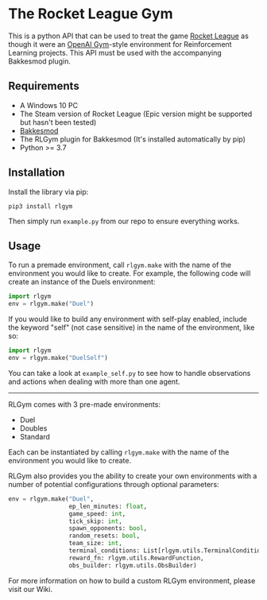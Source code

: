 # The Rocket League Gym
This is a python API that can be used to treat the game [Rocket League](https://www.rocketleague.com) as though it were an [OpenAI Gym](https://gym.openai.com)-style environment for Reinforcement Learning projects. This API must be used with the accompanying Bakkesmod plugin.

## Requirements
* A Windows 10 PC
* The Steam version of Rocket League (Epic version might be supported but hasn't been tested)
* [Bakkesmod](https://www.bakkesmod.com)
* The RLGym plugin for Bakkesmod (It's installed automatically by pip)
* Python >= 3.7

## Installation
Install the library via pip:
```
pip3 install rlgym
```
Then simply run ```example.py``` from our repo to ensure everything works.

## Usage
To run a premade environment, call ```rlgym.make``` with the name of the environment you would like to create.
For example, the following code will create an instance of the Duels environment:
```python
import rlgym
env = rlgym.make("Duel")
```
If you would like to build any environment with self-play enabled, include the keyword "self" (not case sensitive) in the name of the environment, like so:
```python
import rlgym
env = rlgym.make("DuelSelf")
```
You can take a look at `example_self.py` to see how to handle observations and actions when dealing with more than one agent.

---
RLGym comes with 3 pre-made environments:
* Duel
* Doubles
* Standard

Each can be instantiated by calling ```rlgym.make``` with the name of the environment you would like to create. 

RLGym also provides you the ability to create your own environments with a number of potential configurations through optional parameters: 
```python
env = rlgym.make("Duel", 
                 ep_len_minutes: float,
                 game_speed: int,
                 tick_skip: int,
                 spawn_opponents: bool,
                 random_resets: bool,
                 team_size: int,
                 terminal_conditions: List[rlgym.utils.TerminalCondition],
                 reward_fn: rlgym.utils.RewardFunction,
                 obs_builder: rlgym.utils.ObsBuilder)
```
For more information on how to build a custom RLGym environment, please visit our Wiki.
